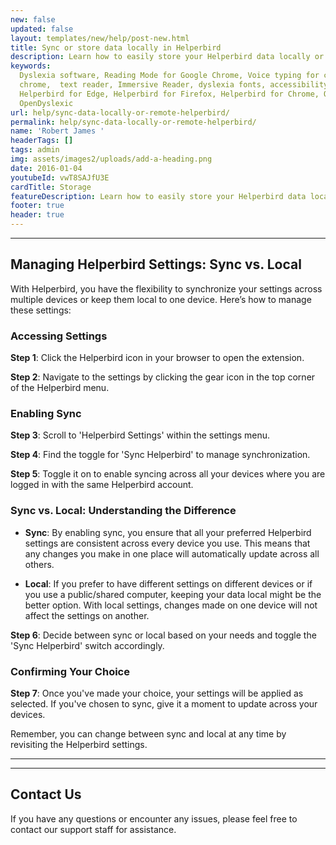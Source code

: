 ```yaml
---
new: false
updated: false
layout: templates/new/help/post-new.html
title: Sync or store data locally in Helperbird
description: Learn how to easily store your Helperbird data locally or sync across browsers.
keywords:
  Dyslexia software, Reading Mode for Google Chrome, Voice typing for chrome, Text to speech for
  chrome,  text reader, Immersive Reader, dyslexia fonts, accessibility software, dyslexia software,
  Helperbird for Edge, Helperbird for Firefox, Helperbird for Chrome, Opendyslexic for Chrome,
  OpenDyslexic
url: help/sync-data-locally-or-remote-helperbird/
permalink: help/sync-data-locally-or-remote-helperbird/
name: 'Robert James '
headerTags: []
tags: admin
img: assets/images2/uploads/add-a-heading.png
date: 2016-01-04
youtubeId: vwT8SAJfU3E
cardTitle: Storage
featureDescription: Learn how to easily store your Helperbird data locally or sync across browsers.
footer: true
header: true
---
```


---

## Managing Helperbird Settings: Sync vs. Local

With Helperbird, you have the flexibility to synchronize your settings across multiple devices or
keep them local to one device. Here’s how to manage these settings:

### Accessing Settings

**Step 1**: Click the Helperbird icon in your browser to open the extension.

**Step 2**: Navigate to the settings by clicking the gear icon in the top corner of the Helperbird
menu.

### Enabling Sync

**Step 3**: Scroll to 'Helperbird Settings' within the settings menu.

**Step 4**: Find the toggle for 'Sync Helperbird' to manage synchronization.

**Step 5**: Toggle it on to enable syncing across all your devices where you are logged in with the
same Helperbird account.

### Sync vs. Local: Understanding the Difference

- **Sync**: By enabling sync, you ensure that all your preferred Helperbird settings are consistent
  across every device you use. This means that any changes you make in one place will automatically
  update across all others.

- **Local**: If you prefer to have different settings on different devices or if you use a
  public/shared computer, keeping your data local might be the better option. With local settings,
  changes made on one device will not affect the settings on another.

**Step 6**: Decide between sync or local based on your needs and toggle the 'Sync Helperbird' switch
accordingly.

### Confirming Your Choice

**Step 7**: Once you've made your choice, your settings will be applied as selected. If you've
chosen to sync, give it a moment to update across your devices.

Remember, you can change between sync and local at any time by revisiting the Helperbird settings.

---

---

## Contact Us

If you have any questions or encounter any issues, please feel free to contact our support staff for
assistance.
